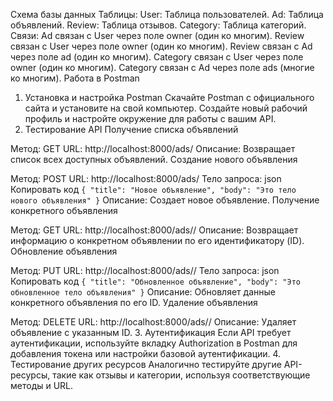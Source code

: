 Схема базы данных
Таблицы:
User: Таблица пользователей.
Ad: Таблица объявлений.
Review: Таблица отзывов.
Category: Таблица категорий.
Связи:
Ad связан с User через поле owner (один ко многим).
Review связан с User через поле owner (один ко многим).
Review связан с Ad через поле ad (один ко многим).
Category связан с User через поле owner (один ко многим).
Category связан с Ad через поле ads (многие ко многим).
Работа в Postman
1. Установка и настройка Postman
Скачайте Postman с официального сайта и установите на свой компьютер.
Создайте новый рабочий профиль и настройте окружение для работы с вашим API.
2. Тестирование API
Получение списка объявлений

Метод: GET
URL: http://localhost:8000/ads/
Описание: Возвращает список всех доступных объявлений.
Создание нового объявления

Метод: POST
URL: http://localhost:8000/ads/
Тело запроса:
json
Копировать код
``
{
    "title": "Новое объявление",
    "body": "Это тело нового объявления"
}
``
Описание: Создает новое объявление.
Получение конкретного объявления

Метод: GET
URL: http://localhost:8000/ads/<id>/
Описание: Возвращает информацию о конкретном объявлении по его идентификатору (ID).
Обновление объявления

Метод: PUT
URL: http://localhost:8000/ads/<id>/
Тело запроса:
json
Копировать код
``
{
    "title": "Обновленное объявление",
    "body": "Это обновленное тело объявления"
}
``
Описание: Обновляет данные конкретного объявления по его ID.
Удаление объявления

Метод: DELETE
URL: http://localhost:8000/ads/<id>/
Описание: Удаляет объявление с указанным ID.
3. Аутентификация
Если API требует аутентификации, используйте вкладку Authorization в Postman для добавления токена или настройки базовой аутентификации.
4. Тестирование других ресурсов
Аналогично тестируйте другие API-ресурсы, такие как отзывы и категории, используя соответствующие методы и URL.